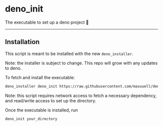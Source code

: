 # deno_init

The executable to set up a deno project 🦕

------

## Installation

This script is meant to be installed with the new `deno_installer`.

Note: the installer is subject to change.  This repo will grow with any updates to deno.

To fetch and install the executable:

```bash
deno_installer deno_init https://raw.githubusercontent.com/maxuuell/deno_init/${b}/mod.ts --allow-net --allow-read --allow-write
```

Note: this script requires network access to fetch a necessary dependency, and read/write access to set up the directory.

Once the executable is installed, run 

```bash
deno_init your_directory
```


